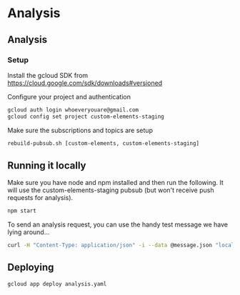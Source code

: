 # Analysis

## Analysis
### Setup
Install the gcloud SDK from https://cloud.google.com/sdk/downloads#versioned

Configure your project and authentication
```bash
gcloud auth login whoeveryouare@gmail.com
gcloud config set project custom-elements-staging
```

Make sure the subscriptions and topics are setup
```bash
rebuild-pubsub.sh [custom-elements, custom-elements-staging]
```

## Running it locally
Make sure you have node and npm installed and then run the following. It will
use the custom-elements-staging pubsub (but won't receive push requests for
analysis).

```bash
npm start
```

To send an analysis request, you can use the handy test message we have lying around...

```bash
curl -H "Content-Type: application/json" -i --data @message.json "localhost:8080/process/next"
```

## Deploying
```bash
gcloud app deploy analysis.yaml
```
